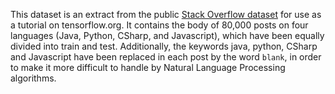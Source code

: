 This dataset is an extract from the public [Stack Overflow dataset](https://console.cloud.google.com/marketplace/details/stack-exchange/stack-overflow) for use as a tutorial on tensorflow.org. It contains the body of 80,000 posts on four languages (Java, Python, CSharp, and Javascript), which have been equally divided into train and test.
Additionally, the keywords java, python, CSharp and Javascript have been replaced in each post by the word `blank`, in order to make it more difficult to handle by Natural Language Processing algorithms.

